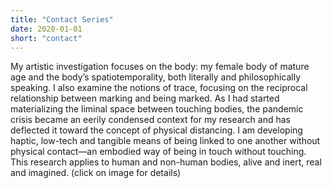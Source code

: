 ```yaml
---
title: "Contact Series"
date: 2020-01-01
short: "contact"
---
```

My artistic investigation focuses on the body: my female body of mature age and the body’s spatiotemporality, both literally and philosophically speaking. I also examine the notions of trace, focusing on the reciprocal relationship between marking and being marked.  As I had started materializing the liminal space between touching bodies, the pandemic crisis became an eerily condensed context for my research and has deflected it toward the concept of physical distancing. I am developing haptic, low-tech and tangible means of being linked to one another without physical contact—an embodied way of being in touch without touching. This research applies to human and non-human bodies, alive and inert, real and imagined. (click on image for details)